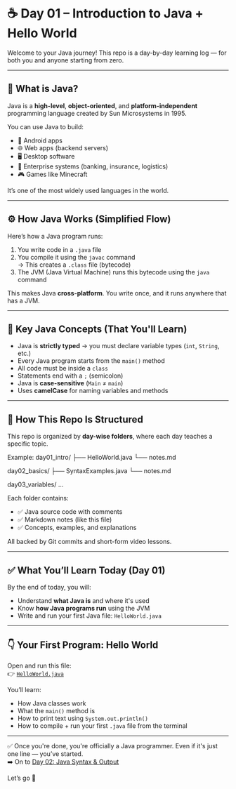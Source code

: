 # ☕ Day 01 – Introduction to Java + Hello World

Welcome to your Java journey! This repo is a day-by-day learning log — for both you and anyone starting from zero.

---

## 🔹 What is Java?

Java is a **high-level**, **object-oriented**, and **platform-independent** programming language created by Sun Microsystems in 1995.

You can use Java to build:

- 📱 Android apps  
- 🌐 Web apps (backend servers)  
- 🖥️ Desktop software  
- 🏢 Enterprise systems (banking, insurance, logistics)  
- 🎮 Games like Minecraft  

It’s one of the most widely used languages in the world.

---

## ⚙️ How Java Works (Simplified Flow)

Here’s how a Java program runs:

1. You write code in a `.java` file  
2. You compile it using the `javac` command  
   → This creates a `.class` file (bytecode)  
3. The JVM (Java Virtual Machine) runs this bytecode using the `java` command

This makes Java **cross-platform**. You write once, and it runs anywhere that has a JVM.

---

## 🧠 Key Java Concepts (That You'll Learn)

- Java is **strictly typed** → you must declare variable types (`int`, `String`, etc.)
- Every Java program starts from the `main()` method
- All code must be inside a `class`
- Statements end with a `;` (semicolon)
- Java is **case-sensitive** (`Main` ≠ `main`)
- Uses **camelCase** for naming variables and methods

---

## 📂 How This Repo Is Structured

This repo is organized by **day-wise folders**, where each day teaches a specific topic.

Example:
day01_intro/
├── HelloWorld.java
└── notes.md

day02_basics/
├── SyntaxExamples.java
└── notes.md

day03_variables/
...


Each folder contains:
- ✅ Java source code with comments  
- ✅ Markdown notes (like this file)  
- ✅ Concepts, examples, and explanations  

All backed by Git commits and short-form video lessons.

---

## ✅ What You’ll Learn Today (Day 01)

By the end of today, you will:

- Understand **what Java is** and where it's used  
- Know **how Java programs run** using the JVM  
- Write and run your first Java file: `HelloWorld.java`

---

## 👇 Your First Program: Hello World

Open and run this file:  
👉 [`HelloWorld.java`](./HelloWorld.java)

You’ll learn:
- How Java classes work  
- What the `main()` method is  
- How to print text using `System.out.println()`  
- How to compile + run your first `.java` file from the terminal

---

✅ Once you're done, you're officially a Java programmer. Even if it's just one line — you’ve started.  
➡️ On to [Day 02: Java Syntax & Output](../day02_basics/notes.md)

Let’s go 🚀
